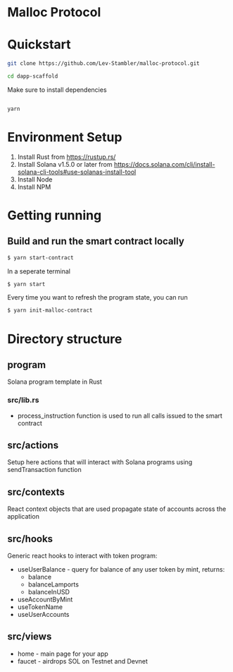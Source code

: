 # Malloc Protocol

# Quickstart

```bash
git clone https://github.com/Lev-Stambler/malloc-protocol.git

cd dapp-scaffold
```

Make sure to install dependencies
```bash

yarn

```

# Environment Setup
1. Install Rust from https://rustup.rs/
2. Install Solana v1.5.0 or later from https://docs.solana.com/cli/install-solana-cli-tools#use-solanas-install-tool
3. Install Node
4. Install NPM

# Getting running
## Build and run the smart contract locally

```bash
$ yarn start-contract
```
In a seperate terminal
```bash
$ yarn start
```

Every time you want to refresh the program state, you can run 
```bash
$ yarn init-malloc-contract
```


# Directory structure

## program

Solana program template in Rust

### src/lib.rs
* process_instruction function is used to run all calls issued to the smart contract

## src/actions

Setup here actions that will interact with Solana programs using sendTransaction function

## src/contexts

React context objects that are used propagate state of accounts across the application

## src/hooks

Generic react hooks to interact with token program:
* useUserBalance - query for balance of any user token by mint, returns:
    - balance
    - balanceLamports
    - balanceInUSD
* useAccountByMint
* useTokenName
* useUserAccounts

## src/views

* home - main page for your app
* faucet - airdrops SOL on Testnet and Devnet
